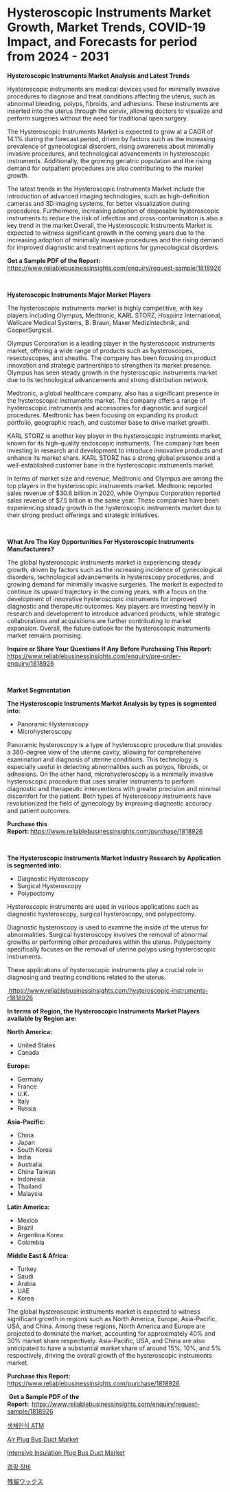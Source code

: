 <p><h1>Hysteroscopic Instruments Market Growth, Market Trends, COVID-19 Impact, and Forecasts for period from 2024 - 2031</h1></p><p><strong>Hysteroscopic Instruments Market Analysis and Latest Trends</strong></p>
<p><p>Hysteroscopic instruments are medical devices used for minimally invasive procedures to diagnose and treat conditions affecting the uterus, such as abnormal bleeding, polyps, fibroids, and adhesions. These instruments are inserted into the uterus through the cervix, allowing doctors to visualize and perform surgeries without the need for traditional open surgery.</p><p>The Hysteroscopic Instruments Market is expected to grow at a CAGR of 14.1% during the forecast period, driven by factors such as the increasing prevalence of gynecological disorders, rising awareness about minimally invasive procedures, and technological advancements in hysteroscopic instruments. Additionally, the growing geriatric population and the rising demand for outpatient procedures are also contributing to the market growth.</p><p>The latest trends in the Hysteroscopic Instruments Market include the introduction of advanced imaging technologies, such as high-definition cameras and 3D imaging systems, for better visualization during procedures. Furthermore, increasing adoption of disposable hysteroscopic instruments to reduce the risk of infection and cross-contamination is also a key trend in the market.Overall, the Hysteroscopic Instruments Market is expected to witness significant growth in the coming years due to the increasing adoption of minimally invasive procedures and the rising demand for improved diagnostic and treatment options for gynecological disorders.</p></p>
<p><strong>Get a Sample PDF of the Report:&nbsp;</strong> <a href="https://www.reliablebusinessinsights.com/enquiry/request-sample/1818926">https://www.reliablebusinessinsights.com/enquiry/request-sample/1818926</a></p>
<p>&nbsp;</p>
<p><strong>Hysteroscopic Instruments Major Market Players</strong></p>
<p><p>The hysteroscopic instruments market is highly competitive, with key players including Olympus, Medtronic, KARL STORZ, Hospiinz International, Wellcare Medical Systems, B. Braun, Maxer Medizintechnik, and CooperSurgical.</p><p>Olympus Corporation is a leading player in the hysteroscopic instruments market, offering a wide range of products such as hysteroscopes, resectoscopes, and sheaths. The company has been focusing on product innovation and strategic partnerships to strengthen its market presence. Olympus has seen steady growth in the hysteroscopic instruments market due to its technological advancements and strong distribution network.</p><p>Medtronic, a global healthcare company, also has a significant presence in the hysteroscopic instruments market. The company offers a range of hysteroscopic instruments and accessories for diagnostic and surgical procedures. Medtronic has been focusing on expanding its product portfolio, geographic reach, and customer base to drive market growth.</p><p>KARL STORZ is another key player in the hysteroscopic instruments market, known for its high-quality endoscopic instruments. The company has been investing in research and development to introduce innovative products and enhance its market share. KARL STORZ has a strong global presence and a well-established customer base in the hysteroscopic instruments market.</p><p>In terms of market size and revenue, Medtronic and Olympus are among the top players in the hysteroscopic instruments market. Medtronic reported sales revenue of $30.6 billion in 2020, while Olympus Corporation reported sales revenue of $7.5 billion in the same year. These companies have been experiencing steady growth in the hysteroscopic instruments market due to their strong product offerings and strategic initiatives.</p></p>
<p>&nbsp;</p>
<p><strong>What Are The Key Opportunities For Hysteroscopic Instruments Manufacturers?</strong></p>
<p><p>The global hysteroscopic instruments market is experiencing steady growth, driven by factors such as the increasing incidence of gynecological disorders, technological advancements in hysteroscopy procedures, and growing demand for minimally invasive surgeries. The market is expected to continue its upward trajectory in the coming years, with a focus on the development of innovative hysteroscopic instruments for improved diagnostic and therapeutic outcomes. Key players are investing heavily in research and development to introduce advanced products, while strategic collaborations and acquisitions are further contributing to market expansion. Overall, the future outlook for the hysteroscopic instruments market remains promising.</p></p>
<p><strong>Inquire or Share Your Questions If Any Before Purchasing This Report:</strong> <a href="https://www.reliablebusinessinsights.com/enquiry/pre-order-enquiry/1818926">https://www.reliablebusinessinsights.com/enquiry/pre-order-enquiry/1818926</a></p>
<p>&nbsp;</p>
<p><strong>Market Segmentation</strong></p>
<p><strong>The Hysteroscopic Instruments Market Analysis by types is segmented into:</strong></p>
<p><ul><li>Panoramic Hysteroscopy</li><li>Microhysteroscopy</li></ul></p>
<p><p>Panoramic hysteroscopy is a type of hysteroscopic procedure that provides a 360-degree view of the uterine cavity, allowing for comprehensive examination and diagnosis of uterine conditions. This technology is especially useful in detecting abnormalities such as polyps, fibroids, or adhesions. On the other hand, microhysteroscopy is a minimally invasive hysteroscopic procedure that uses smaller instruments to perform diagnostic and therapeutic interventions with greater precision and minimal discomfort for the patient. Both types of hysteroscopy instruments have revolutionized the field of gynecology by improving diagnostic accuracy and patient outcomes.</p></p>
<p><strong>Purchase this Report:&nbsp;</strong><a href="https://www.reliablebusinessinsights.com/purchase/1818926">https://www.reliablebusinessinsights.com/purchase/1818926</a></p>
<p>&nbsp;</p>
<p><strong>The Hysteroscopic Instruments Market Industry Research by Application is segmented into:</strong></p>
<p><ul><li>Diagnostic Hysteroscopy</li><li>Surgical Hysteroscopy</li><li>Polypectomy</li></ul></p>
<p><p>Hysteroscopic instruments are used in various applications such as diagnostic hysteroscopy, surgical hysteroscopy, and polypectomy. </p><p>Diagnostic hysteroscopy is used to examine the inside of the uterus for abnormalities. Surgical hysteroscopy involves the removal of abnormal growths or performing other procedures within the uterus. Polypectomy specifically focuses on the removal of uterine polyps using hysteroscopic instruments. </p><p>These applications of hysteroscopic instruments play a crucial role in diagnosing and treating conditions related to the uterus.</p></p>
<p><a href="https://www.reliablebusinessinsights.com/hysteroscopic-instruments-r1818926">&nbsp;https://www.reliablebusinessinsights.com/hysteroscopic-instruments-r1818926</a></p>
<p><strong>In terms of Region, the Hysteroscopic Instruments Market Players available by Region are:</strong></p>
<p>
    <p> <strong> North America: </strong>
        <ul>
            <li>United States</li>
            <li>Canada</li>
        </ul>
        </p> 
    <p> <strong> Europe: </strong>
        <ul>
            <li>Germany</li>
            <li>France</li>
            <li>U.K.</li>
            <li>Italy</li>
            <li>Russia</li>
        </ul>
        </p> 
    <p> <strong> Asia-Pacific: </strong>
        <ul>
            <li>China</li>
            <li>Japan</li>
            <li>South Korea</li>
            <li>India</li>
            <li>Australia</li>
            <li>China Taiwan</li>
            <li>Indonesia</li>
            <li>Thailand</li>
            <li>Malaysia</li>
        </ul>
        </p> 
    <p> <strong> Latin America: </strong>
        <ul>
            <li>Mexico</li>
            <li>Brazil</li>
            <li>Argentina Korea</li>
            <li>Colombia</li>
        </ul>
        </p> 
    <p> <strong> Middle East & Africa: </strong>
        <ul>
            <li>Turkey</li>
            <li>Saudi</li>
            <li>Arabia</li>
            <li>UAE</li>
            <li>Korea</li>
        </ul>
    </p>
    </p>
<p><p>The global hysteroscopic instruments market is expected to witness significant growth in regions such as North America, Europe, Asia-Pacific, USA, and China. Among these regions, North America and Europe are projected to dominate the market, accounting for approximately 40% and 30% market share respectively. Asia-Pacific, USA, and China are also anticipated to have a substantial market share of around 15%, 10%, and 5% respectively, driving the overall growth of the hysteroscopic instruments market.</p></p>
<p><strong>Purchase this Report: </strong><a href="https://www.reliablebusinessinsights.com/purchase/1818926">https://www.reliablebusinessinsights.com/purchase/1818926</a></p>
<p>&nbsp;<strong>Get a Sample PDF of the Report:&nbsp;&nbsp;</strong><a href="https://www.reliablebusinessinsights.com/enquiry/request-sample/1818926">https://www.reliablebusinessinsights.com/enquiry/request-sample/1818926</a></p>
<p><strong></strong></p>
<p><p><a href="https://github.com/mofijurk071/Market-Research-Report-List-1/blob/main/2869514181388.md">생체인식 ATM</a></p><p><a href="https://github.com/yazulaeha/Market-Research-Report-List-1/blob/main/air-plug-bus-duct-market.md">Air Plug Bus Duct Market</a></p><p><a href="https://github.com/haleemasakdiya1/Market-Research-Report-List-1/blob/main/intensive-insulation-plug-bus-duct-market.md">Intensive Insulation Plug Bus Duct Market</a></p><p><a href="https://github.com/bunxhcci35271755/Market-Research-Report-List-3/blob/main/4695319181389.md">캠핑 장비</a></p><p><a href="https://github.com/KenyonJohns/Market-Research-Report-List-1/blob/main/2781976167813.md">残留ワックス</a></p></p>
